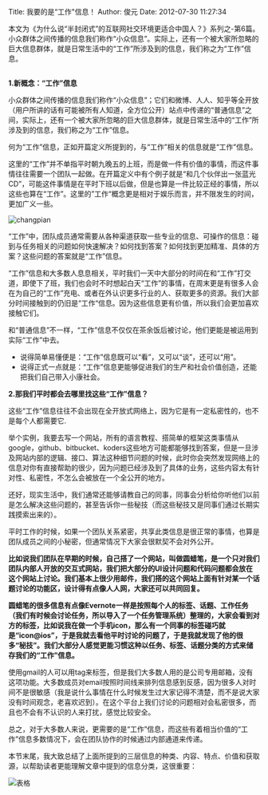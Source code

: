 Title: 我要的是“工作"信息！
Author: 俊元
Date: 2012-07-30 11:27:34

本文为《为什么说“半封闭式”的互联网社交环境更适合中国人？》系列之-第6篇。小众群体之间传播的信息我们称作“小众信息”。实际上，还有一个被大家所忽略的巨大信息群体，就是日常生活中的“工作”所涉及到的信息，我们称之为“工作”信息。

##  
 
 <strong>1.新概念：“工作”信息</strong>
 
 小众群体之间传播的信息我们称作“小众信息”；它们和微博、人人、知乎等全开放（用户所讲的话有可能被所有人知道，全方位公开）站点中传递的“普通信息”之间，实际上，还有一个被大家所忽略的巨大信息群体，就是日常生活中的“工作”所涉及到的信息，我们称之为“工作”信息。
 
 何为“工作”信息，正如开篇定义所提到的，与“工作”相关的信息就是“工作”信息。
 
 这里的“工作”并不单指平时朝九晚五的上班，而是做一件有价值的事情，而这件事情往往需要一个团队一起做。在开篇定义中有个例子就是“和几个伙伴出一张蓝光CD”，可能这件事情是在平时下班以后做，但是也算是一件比较正经的事情，所以这些也算在“工作”。这里的”工作“概念更是相对于娱乐而言，并不限发生的时间，更加广义一些。
 
 <img title="changpian" src="http://www.teambition.com/download/51596dc8e8cf147e7e833cb3"/>

 “工作”中，团队成员通常需要从各种渠道获取一些专业的信息、可操作的信息：碰到与任务相关的问题如何快速解决？如何找到答案？如何找到更加精准、具体的方案？这些问题的答案就是“工作”信息。
 
 “工作”信息和大多数人息息相关，平时我们一天中大部分的时间在和“工作”打交道，即使下了班，我们也会时不时想起白天“工作”的事情，在周末更是有很多人会在为自己的“工作”充电、或者在外认识更多行业的人、获取更多的资源。我们大部分时间接触到的仍旧是“工作“信息。因为这些信息更有价值，所以我们会更加喜欢接触它们。
 
 和“普通信息”不一样，“工作”信息不仅仅在茶余饭后被讨论，他们更能是被运用到实际“工作”中去。
 <ul>
 	<li>说得简单易懂便是：“工作”信息既可以“看”，又可以“谈”，还可以“用”。</li>
 	<li>说得正式一点就是：“工作”信息更能够促进我们的生产和社会价值创造，还能把我们自己带入小康社会。</li>
 </ul>
 <strong>2.那我们平时都会去哪里找这些“工作”信息？</strong>
 
 这些“工作”信息往往不会出现在全开放式网络上，因为它是有一定私密性的，也不是每个人都需要它.
 
 举个实例，我要去写一个网站，所有的语言教程、搭简单的框架这类事情从google，github、bitbucket、koders这些地方可能都能够找到答案，但是一旦涉及网站内部的逻辑、接口、算法这种细节问题的时候，此时你会突然发现网络上的信息对你有直接帮助的很少，因为问题已经涉及到了具体的业务，这些内容太有针对性、私密性，不怎么会被放在一个全公开的地方。
 
 还好，现实生活中，我们通常还能够请教自己的同事，同事会分析给你听他们以前是怎么解决这些问题的，甚至告诉你一些秘技（而这些秘技又是同事们通过长期实践摸索出来的）。
 
 平时工作的时候，如果一个团队关系紧密，共享此类信息是很正常的事情，也算是团队成员之间的小秘密，但通常情况下大家会很默契不会对外公开。
 
 <strong>比如说我们团队在早期的时候，自己搭了一个网站，叫做圆蜡笔，是一个只对我们团队内部人开放的交互式网站，我们把大部分的UI设计问题和代码问题都会放在这个网站上讨论。我们基本上很少用邮件，我们搭的这个网站上面有针对某一个话题讨论的功能区，设计得有点像人人网，大家还可以共同回复。</strong>
 
 <strong>圆蜡笔的很多信息有点像Evernote一样是按照每个人的标签、话题、工作任务（我们有时候会讨论任务，所以导入了一个任务管理系统）整理的，大家会看到对方的标签，比如说我在做一个手机icon，那么有一个同事的标签碰巧就是“icon@ios”，于是我就去看他平时讨论的问题了，于是我就发现了他的很多“秘技”。我们大部分人感觉更能习惯这种以任务、标签、话题分类的方式来储存我们的“工作”信息。</strong>
 
 使用gmail的人可以用tag来标签，但是我们大多数人用的是公司专用邮箱，没有这项功能。大多数成员对email按照时间线来排列信息感到反感，因为很多人对时间不是很敏感（我是说什么事情在什么时候发生过大家记得不清楚，而不是说大家没有时间观念，老喜欢迟到）。在这个平台上我们讨论的问题相对会私密很多，而且也不会有不认识的人来打扰，感觉比较安全。
 
 总之，对于大多数人来说，更需要的是“工作”信息，而这些有着相当价值的“工作”信息多数情况下，会在团队协作的时候通过内部通道来传递。
 
 本节末尾，我大致总结了上面所提到的三层信息的种类、内容、特点、价值和获取源，以帮助读者更能理解文章中提到的信息分类，这很重要：
 
 <img class=" " title="表格" src="http://www.teambition.com/download/51596dc8e8cf147e8098c465"/> 